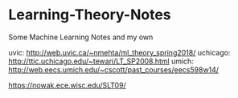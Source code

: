 # Learning-Theory-Notes

Some Machine Learning Notes and my own




uvic: http://web.uvic.ca/~nmehta/ml_theory_spring2018/
uchicago: http://ttic.uchicago.edu/~tewari/LT_SP2008.html
umich: http://web.eecs.umich.edu/~cscott/past_courses/eecs598w14/




https://nowak.ece.wisc.edu/SLT09/

